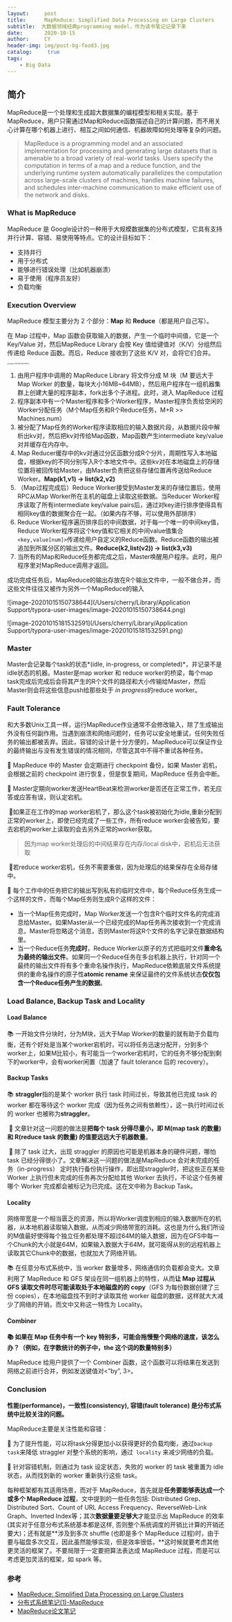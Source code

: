 ```yaml
---
layout:     post
title:      MapReduce: Simplified Data Processing on Large Clusters
subtitle:  大数据领域经典programming model，作为读书笔记记录下来
date:       2020-10-15
author:     CY
header-img: img/post-bg-food3.jpg
catalog: 	 true
tags:
    - Big Data
---
```



## 简介

MapReduce是一个处理和生成超大数据集的编程模型和相关实现。基于MapReduce，用户只需通过Map和Reduce函数描述自己的计算问题，而不用关心计算在哪个机器上进行、相互之间如何通信、机器故障如何处理等复杂的问题。

> MapReduce is a programming model and an associated implementation for processing and generating large datasets that is amenable to a broad variety of real-world tasks. Users specify the computation in terms of a map and a reduce function, and the underlying runtime system automatically parallelizes the computation across large-scale clusters of machines, handles machine failures, and schedules inter-machine communication to make efficient use of the network and disks. 

### What is MapReduce

MapReduce 是 Google设计的一种用于大规模数据集的分布式模型，它具有支持并行计算、容错、易使用等特点。它的设计目标如下：

- 支持并行
- 用于分布式
- 能够进行错误处理（比如机器崩溃）
- 易于使用（程序员友好）
- 负载均衡

### Execution Overview

MapReduce 模型主要分为 2 个部分：**Map** 和 **Reduce**（都是用户自己写）。

在 Map 过程中，Map 函数会获取输入的数据，产生一个临时中间值，它是一个 Key/Value 对，然后MapReduce Library 会按 Key 值给键值对（K/V）分组然后传递给 Reduce 函数。而后，Reduce 接收到了这些 K/V 对，会将它们合并。

<img src="/Users/cherry/Library/Application Support/typora-user-images/image-20201015144338374.png" alt="image-20201015144338374" style="zoom: 25%;" />

1. 由用户程序中调用的 MapReduce Library 将文件分成 M 块（M 要远大于 Map Worker 的数量，每块大小16MB~64MB），然后用户程序在一组机器集群上创建大量的程序副本，fork出多个子进程。此时，进入 MapReduce 过程
2. 程序副本中有一个Master程序和多个Worker程序，Master程序负责给空闲的Worker分配任务（M个Map任务和R个Reduce任务，M+R >> Machines.num）
3. 被分配了Map任务的Worker程序读取相应的输入数据片段，从数据片段中解析出kv对，然后把kv对传给Map函数，Map函数产生intermediate key/value对并缓存在内存中。
4. Map Reducer缓存中的kv对通过分区函数分成R个分片，周期性写入本地磁盘，根据key的不同分别写入R个本地文件中。这些kv对在本地磁盘上的存储位置将被回传给Master，由Master负责把这些存储位置再传送给Reduce Worker。**Map(k1,v1) -> list(k2,v2)**
5. （Map过程完成后）Reduce Worker接受到Master发来的存储位置后，使用RPC从Map Worker所在主机的磁盘上读取这些数据。当Reducer Worker程序读取了所有intermediate key/value pairs后，通过对key进行排序使得具有相同key值的数据聚合在一起。（如果内存不够，可以使用外部排序）
6. Reduce Worker程序遍历排序后的中间数据，对于每一个唯一的中间key值，Reduce Worker程序将这个key值和它相关的中间value值集合`<key,value[num]>`传递给用户自定义的Reduce函数。Reduce函数的输出被追加到所属分区的输出文件。**Reduce(k2,list(v2)) -> list(k3,v3)**
7. 当所有的Map和Reduce任务都完成之后，Master唤醒用户程序。此时，用户程序里对MapReduce调用才返回。

成功完成任务后，MapReduce的输出存放在R个输出文件中，一般不做合并，而这些文件往往又被作为另外一个MapReduce的输入

![image-20201015150738644](/Users/cherry/Library/Application Support/typora-user-images/image-20201015150738644.png)

![image-20201015181532591](/Users/cherry/Library/Application Support/typora-user-images/image-20201015181532591.png)

### Master 

Master会记录每个task的状态*(idle, in-progress, or completed)*，并记录不是idle状态的机器。Master是map worker 和 reduce worker的桥梁，每个map task完成后完成后会将其产生的R个文件的路径和大小传输给Master，然后Master则会将这些信息push给那些处于 *in progress*的reduce worker。

### Fault Tolerance

和大多数Unix工具一样，运行MapReduce作业通常不会修改输入，除了生成输出外没有任何副作用。当遇到崩溃和网络问题时，任务可以安全地重试，任何失败任务的输出都被丢弃。因此，容错的设计是十分方便的，MapReduce可以保证作业的最终输出与没有发生错误的情况相同，尽管这其中不得不重试各种任务。

🌲 MapReduce 中的 Master 会定期进行 checkpoint 备份，如果 Master 宕机，会根据之前的 checkpoint 进行恢复，但是恢复期间，MapReduce 任务会中断。

🌲 Master定期向worker发送HeartBeat来检测worker是否还在正常工作，若无应答或应答有误，则认定宕机。

​		🍃如果正在工作的map worker宕机了，那么这个task被初始化为idle,重新分配到正常的worker上，即使已经完成了一些工作，所有reduce worker会被告知，要去宕机的worker上读取的会去另外正常的worker获取。

> 因为map worker处理后的中间结果存在内存/local disk中，宕机后无法获取

​		🍃若reduce worker宕机，任务不需要重做，因为处理后的结果保存在全局存储中。

🌲 每个工作中的任务把它的输出写到私有的临时文件中，每个Reduce任务生成一个这样的文件，而每个Map任务则生成R个这样的文件：

- 当一个Map任务完成时，Map Worker发送一个包含R个临时文件名的完成消息给Master。如果Master从一个已经完成的Map任务再次接收到一个完成消息，Master将忽略这个消息，否则Master将这R个文件的名字记录在数据结构里。
- 当一个Reduce任务**完成时**，Reduce Worker以原子的方式把临时文件**重命名为最终的输出文件**。如果同一个Reduce任务在多台机器上执行，针对同一个最终的输出文件将有多个重命名操作执行，MapReduce依赖底层文件系统提供的重命名操作的原子性**atomic rename** 来保证最终的文件系统状态**仅仅包含一个Reduce任务产生的数据**。

### Load Balance, Backup Task and Locality

#### Load Balance

📚 一开始文件分块时，分为M块，远大于Map Worker的数量的就有助于负载均衡，还有个好处是当某个worker宕机时，可以将任务迅速分配开，分到多个worker上，如果M比较小，有可能当一个worker宕机时，它的任务不够分配到剩下的worker中，会有worker闲置（加速了 fault tolerance 后的 recovery）。

#### Backup Tasks

📚 **straggler**指的是某个 worker 执行 task 时间过长，导致其他已完成 task 的 worker 都在等待这个 worker 完成（因为任务之间有依赖性），这一执行时间过长的 worker 也被称为**straggler**。

​	🍃 文章针对这一问题的做法是**把每个 task 分得尽量小，即 M(map task 的数量) 和 R(reduce task 的数量) 的值要远远大于机器数量**。

​	🍃 除了 task 过大，出现 straggler 的原因也可能是机器本身的硬件问题，哪怕 task 已经分得很小了。文章解决这一问题的做法是MapReduce 会对未完成的任务（in-progress） 定时执行备份执行操作，即出现straggler时，把这些正在某些 Worker 上执行但未完成的任务再次分配给其他 Worker 去执行，不论这个任务被哪个 Worker 完成都会被标记为已完成。这在文中称为 Backup Task。

#### Locality

网络带宽是一个相当匮乏的资源，所以将Worker调度到相应的输入数据所在的机器，从本地机器读取输入数据，从而减少网络带宽的消耗。这也是为什么我们所设的M值最好使得每个独立任务都处理不超过64M的输入数据，因为在GFS中每一个Chunk的大小就是64M，如果输入数据大于64M，就可能得从别的远程机器上读取其它Chunk中的数据，也就加大了网络开销。

📚 在任意分布式系统中，当 worker 数量增多，网络通信的负载都会变大。文章利用了 MapReduce 和 GFS 架设在同一组机器上的特性，从而**让 Map 过程从 GFS 读取文件时尽可能读取处于本地磁盘的的 copy**（GFS 为每份数据创建了三份 copies），在本地磁盘找不到时才读取其他 worker 磁盘的数据，这样就大大减少了网络的开销，而文中又称这一特性为 Locality。

#### Combiner

**📚 如果在 Map 任务中有一个 key 特别多，可能会拖慢整个网络的速度，该怎么办？（例如，在字数统计的例子中，the 这个词的数量特别多）**

MapReduce 给用户提供了一个 Combiner 函数，这个函数可以将结果在发送到网络之前进行合并，例如发送键值对<”by”, 3>。

### Conclusion

**性能(performance)，一致性(consistency), 容错(fault tolerance) 是分布式系统中比较关注的问题。**

MapReduce主要是关注性能和容错：

🌲 为了提升性能，可以将task分得更加小以获得更好的负载均衡，通过`backup task`来降低 straggler 对整个系统的影响，通过` locality` 来减少网络的负载。

🌲 针对容错机制，则通过为 task 设定状态，失败的 worker 的 task 被重置为 idle 状态，从而找到新的 worker 重新执行这些 task。

每种框架都有其适用场景，而对于 MapReduce，首先就是**任务要能够表达成一个或多个 MapReduce 过程**，文中提到的一些任务包括: Distributed Grep、Distributed Sort、Count of URL Access Frequency、ReverseWeb-Link Graph、Inverted Index等；其次**数据量要足够大**才能显示出 MapReduce 的效率(其实对于任意分布式系统基本都是这样, 否则整个系统调度的开销比计算的开销还要大)；还有就是**涉及到多次 shuffle (也即是多个 MapReduce 过程)时，由于要与磁盘多次交互，因此虽然能够实现，但是效率很低，**这时候就要考虑其他更灵活的框架了。不要局限于一定要把算法表达成 MapReduce 过程，而是可以考虑更加灵活的框架，如 spark 等。

### 参考

- [MapReduce: Simplified Data Processing on Large Clusters](https://static.googleusercontent.com/media/research.google.com/zh-CN//archive/mapreduce-osdi04.pdf)
- [分布式系统笔记(1)-MapReduce](http://wulc.me/2019/01/14/%E5%88%86%E5%B8%83%E5%BC%8F%E7%B3%BB%E7%BB%9F%E7%AC%94%E8%AE%B0(1)-MapReduce/)
- [MapReduce论文笔记](http://hecenjie.cn/2020/02/01/%E3%80%8AMapReduce%E3%80%8B%E8%AE%BA%E6%96%87%E7%AC%94%E8%AE%B0/)

